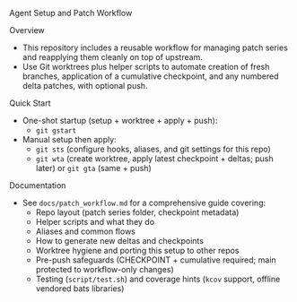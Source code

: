 Agent Setup and Patch Workflow

Overview

- This repository includes a reusable workflow for managing patch series and reapplying them cleanly on top of upstream.
- Use Git worktrees plus helper scripts to automate creation of fresh branches, application of a cumulative checkpoint, and any numbered delta patches, with optional push.

Quick Start

- One-shot startup (setup + worktree + apply + push):
  - `git gstart`
- Manual setup then apply:
  - `git sts` (configure hooks, aliases, and git settings for this repo)
  - `git wta` (create worktree, apply latest checkpoint + deltas; push later) or `git gta` (same + push)

Documentation

- See `docs/patch_workflow.md` for a comprehensive guide covering:
  - Repo layout (patch series folder, checkpoint metadata)
  - Helper scripts and what they do
  - Aliases and common flows
  - How to generate new deltas and checkpoints
  - Worktree hygiene and porting this setup to other repos
  - Pre-push safeguards (CHECKPOINT + cumulative required; main protected to workflow-only changes)
  - Testing (`script/test.sh`) and coverage hints (`kcov` support, offline vendored bats libraries)

